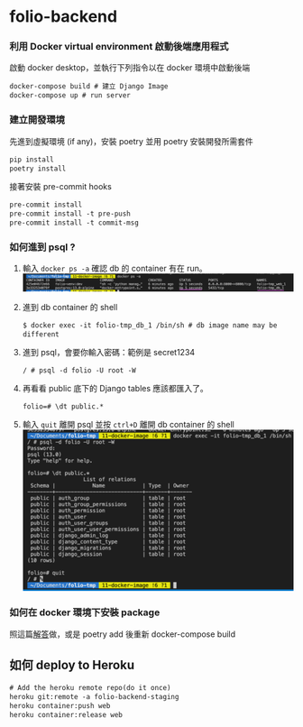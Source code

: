 # folio-backend

### 利用 Docker virtual environment 啟動後端應用程式

啟動 docker desktop，並執行下列指令以在 docker 環境中啟動後端

```
docker-compose build # 建立 Django Image
docker-compose up # run server
```

### 建立開發環境

先進到虛擬環境 (if any)，安裝 poetry 並用 poetry 安裝開發所需套件

```
pip install
poetry install
```

接著安裝 pre-commit hooks

```
pre-commit install
pre-commit install -t pre-push
pre-commit install -t commit-msg
```

### 如何進到 psql ?

1. 輸入 `docker ps -a` 確認 db 的 container 有在 run。
   ![](docs/docker-readme/ps-a.png)

2. 進到 db container 的 shell
   ```shell
   $ docker exec -it folio-tmp_db_1 /bin/sh # db image name may be different
   ```
3. 進到 psql，會要你輸入密碼：範例是 secret1234
   ```
   / # psql -d folio -U root -W
   ```
4. 再看看 public 底下的 Django tables 應該都匯入了。
   ```
   folio=# \dt public.*
   ```
5. 輸入 `quit` 離開 psql 並按 `ctrl+D` 離開 db container 的 shell
   ![](docs/docker-readme/psql.png)

### 如何在 docker 環境下安裝 package

照這篇[解答](https://stackoverflow.com/questions/63027514/install-package-in-running-docker-container)做，或是 poetry add 後重新 docker-compose build

## 如何 deploy to Heroku

```shell=
# Add the heroku remote repo(do it once)
heroku git:remote -a folio-backend-staging
heroku container:push web
heroku container:release web
```
